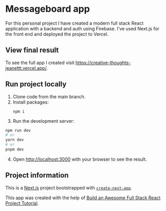 # Messageboard app

For this personal project I have created a modern full stack React application with a backend and auth using Firebase. I've used Next.js for the front end and deployed the project to Vercel.

## View final result

To see the full app I created visit https://creative-thoughts-jeanettt.vercel.app/.

## Run project locally

1. Clone code from the main branch.
2. Install packages:
   ```
   npm i
   ```
3. Run the development server:

```bash
npm run dev
# or
yarn dev
# or
pnpm dev
```

4. Open [http://localhost:3000](http://localhost:3000) with your browser to see the result.

## Project information

This is a [Next.js](https://nextjs.org/) project bootstrapped with [`create-next-app`](https://github.com/vercel/next.js/tree/canary/packages/create-next-app).

This app was created with the help of [Build an Awesome Full Stack React Project Tutorial](https://www.youtube.com/watch?v=o7jTN4s78GQ).
